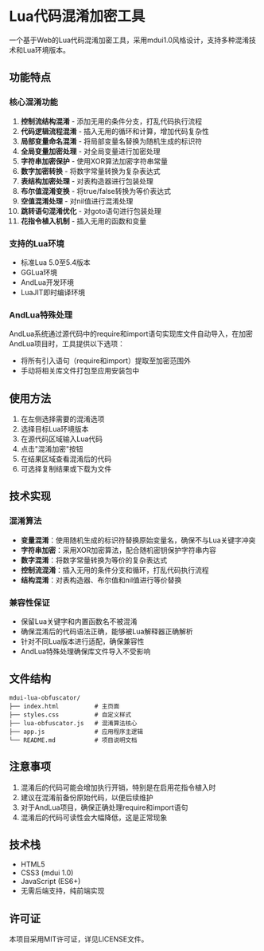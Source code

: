 # Lua代码混淆加密工具

一个基于Web的Lua代码混淆加密工具，采用mdui1.0风格设计，支持多种混淆技术和Lua环境版本。

## 功能特点

### 核心混淆功能
1. **控制流结构混淆** - 添加无用的条件分支，打乱代码执行流程
2. **代码逻辑流程混淆** - 插入无用的循环和计算，增加代码复杂性
3. **局部变量命名混淆** - 将局部变量名替换为随机生成的标识符
4. **全局变量加密处理** - 对全局变量进行加密处理
5. **字符串加密保护** - 使用XOR算法加密字符串常量
6. **数字加密转换** - 将数字常量转换为复杂表达式
7. **表结构加密处理** - 对表构造器进行包装处理
8. **布尔值混淆变换** - 将true/false转换为等价表达式
9. **空值混淆处理** - 对nil值进行混淆处理
10. **跳转语句混淆优化** - 对goto语句进行包装处理
11. **花指令植入机制** - 插入无用的函数和变量

### 支持的Lua环境
- 标准Lua 5.0至5.4版本
- GGLua环境
- AndLua开发环境
- LuaJIT即时编译环境

### AndLua特殊处理
AndLua系统通过源代码中的require和import语句实现库文件自动导入，在加密AndLua项目时，工具提供以下选项：
- 将所有引入语句（require和import）提取至加密范围外
- 手动将相关库文件打包至应用安装包中

## 使用方法

1. 在左侧选择需要的混淆选项
2. 选择目标Lua环境版本
3. 在源代码区域输入Lua代码
4. 点击"混淆加密"按钮
5. 在结果区域查看混淆后的代码
6. 可选择复制结果或下载为文件

## 技术实现

### 混淆算法
- **变量混淆**：使用随机生成的标识符替换原始变量名，确保不与Lua关键字冲突
- **字符串加密**：采用XOR加密算法，配合随机密钥保护字符串内容
- **数字混淆**：将数字常量转换为等价的复杂表达式
- **控制流混淆**：插入无用的条件分支和循环，打乱代码执行流程
- **结构混淆**：对表构造器、布尔值和nil值进行等价替换

### 兼容性保证
- 保留Lua关键字和内置函数名不被混淆
- 确保混淆后的代码语法正确，能够被Lua解释器正确解析
- 针对不同Lua版本进行适配，确保兼容性
- AndLua特殊处理确保库文件导入不受影响

## 文件结构
```
mdui-lua-obfuscator/
├── index.html          # 主页面
├── styles.css          # 自定义样式
├── lua-obfuscator.js   # 混淆算法核心
├── app.js              # 应用程序主逻辑
└── README.md           # 项目说明文档
```

## 注意事项

1. 混淆后的代码可能会增加执行开销，特别是在启用花指令植入时
2. 建议在混淆前备份原始代码，以便后续维护
3. 对于AndLua项目，确保正确处理require和import语句
4. 混淆后的代码可读性会大幅降低，这是正常现象

## 技术栈
- HTML5
- CSS3 (mdui 1.0)
- JavaScript (ES6+)
- 无需后端支持，纯前端实现

## 许可证
本项目采用MIT许可证，详见LICENSE文件。